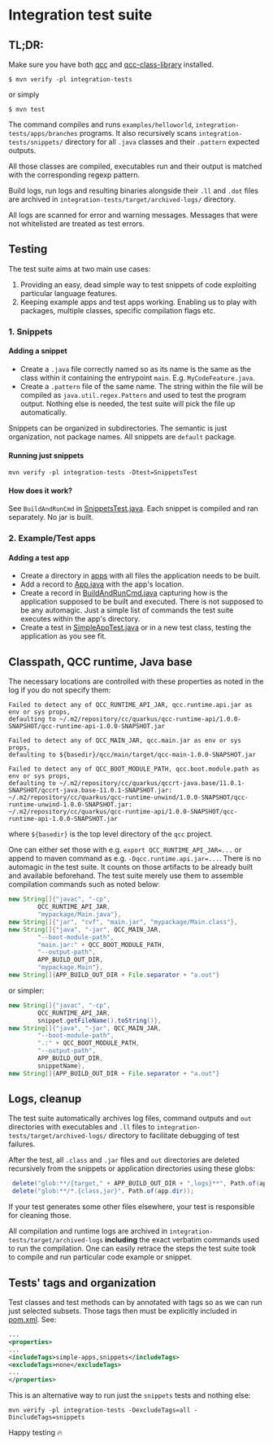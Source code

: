 # Integration test suite

## TL;DR:
Make sure you have both [qcc](https://github.com/quarkuscc/qcc/) and [qcc-class-library](https://github.com/quarkuscc/qcc-class-library) installed.

```
$ mvn verify -pl integration-tests
```

or simply

```
$ mvn test
```

The command compiles and runs `examples/helloworld`, `integration-tests/apps/branches` programs.
It also recursively scans `integration-tests/snippets/` directory for all `.java` classes and their `.pattern` expected outputs.

All those classes are compiled, executables run and their output is matched with the corresponding regexp pattern.

Build logs, run logs and resulting binaries alongside their `.ll` and `.dot` files are archived in `integration-tests/target/archived-logs/` directory.

All logs are scanned for error and warning messages. Messages that were not whitelisted are treated as test errors. 

## Testing

The test suite aims at two main use cases:
1. Providing an easy, dead simple way to test snippets of code exploiting particular language features.
2. Keeping example apps and test apps working. Enabling us to play with packages, multiple classes, specific compilation flags etc.

### 1. Snippets

#### Adding a snippet
 * Create a `.java` file correctly named so as its name is the same as the class within it containing the entrypoint `main`. E.g. `MyCodeFeature.java`.
 * Create a `.pattern` file of the same name. The string within the file will be compiled as `java.util.regex.Pattern` and used to test the program output. Nothing else is needed, the test suite will pick the file up automatically.

Snippets can be organized in subdirectories. The semantic is just organization, not package names. All snippets are `default` package.

#### Running just snippets

```
mvn verify -pl integration-tests -Dtest=SnippetsTest
```

#### How does it work?
See `BuildAndRunCmd` in [SnippetsTest.java](./src/it/java/cc/quarkus/qcc/tests/integration/SnippetsTest.java). 
Each snippet is compiled and ran separately. No jar is built. 

### 2. Example/Test apps

#### Adding a test app

 * Create a directory in [apps](./apps) with all files the application needs to be built.
 * Add a record to [App.java](./src/it/java/cc/quarkus/qcc/tests/integration/utils/App.java) with the app's location. 
 * Create a record in [BuildAndRunCmd.java](./src/it/java/cc/quarkus/qcc/tests/integration/utils/BuildAndRunCmd.java) capturing how is the application supposed to be built and executed. There is not supposed to be any automagic. Just a simple list of commands the test suite executes within the app's directory. 
 * Create a test in [SimpleAppTest.java](./src/it/java/cc/quarkus/qcc/tests/integration/SimpleAppTest.java) or in a new test class, testing the application as you see fit.

## Classpath, QCC runtime, Java base

The necessary locations are controlled with these properties as noted in the log if you do not specify them:

```
Failed to detect any of QCC_RUNTIME_API_JAR, qcc.runtime.api.jar as env or sys props, 
defaulting to ~/.m2/repository/cc/quarkus/qcc-runtime-api/1.0.0-SNAPSHOT/qcc-runtime-api-1.0.0-SNAPSHOT.jar

Failed to detect any of QCC_MAIN_JAR, qcc.main.jar as env or sys props, 
defaulting to ${basedir}/qcc/main/target/qcc-main-1.0.0-SNAPSHOT.jar

Failed to detect any of QCC_BOOT_MODULE_PATH, qcc.boot.module.path as env or sys props, 
defaulting to ~/.m2/repository/cc/quarkus/qccrt-java.base/11.0.1-SNAPSHOT/qccrt-java.base-11.0.1-SNAPSHOT.jar:
~/.m2/repository/cc/quarkus/qcc-runtime-unwind/1.0.0-SNAPSHOT/qcc-runtime-unwind-1.0.0-SNAPSHOT.jar:
~/.m2/repository/cc/quarkus/qcc-runtime-api/1.0.0-SNAPSHOT/qcc-runtime-api-1.0.0-SNAPSHOT.jar
```
where `${basedir}` is the top level directory of the `qcc` project.

One can either set those with e.g. `export QCC_RUNTIME_API_JAR=...` or append to maven command as e.g. `-Dqcc.runtime.api.jar=...`.
There is no automagic in the test suite. It counts on those artifacts to be already built and available beforehand. The test suite merely use them to assemble compilation commands such as noted below:

```java
new String[]{"javac", "-cp",
        QCC_RUNTIME_API_JAR,
        "mypackage/Main.java"},
new String[]{"jar", "cvf", "main.jar", "mypackage/Main.class"},
new String[]{"java", "-jar", QCC_MAIN_JAR,
        "--boot-module-path",
        "main.jar:" + QCC_BOOT_MODULE_PATH,
        "--output-path",
        APP_BUILD_OUT_DIR,
        "mypackage.Main"},
new String[]{APP_BUILD_OUT_DIR + File.separator + "a.out"}
```

or simpler:

```java
new String[]{"javac", "-cp",
        QCC_RUNTIME_API_JAR,
        snippet.getFileName().toString()},
new String[]{"java", "-jar", QCC_MAIN_JAR,
        "--boot-module-path",
        ".:" + QCC_BOOT_MODULE_PATH,
        "--output-path",
        APP_BUILD_OUT_DIR,
        snippetName},
new String[]{APP_BUILD_OUT_DIR + File.separator + "a.out"}
```

## Logs, cleanup

The test suite automatically archives log files, command outputs and `out` directories with 
executables and `.ll` files to `integration-tests/target/archived-logs/` directory to facilitate 
debugging of test failures.

After the test, all `.class` and `.jar` files and `out` directories are deleted recursively from the
snippets or application directories using these globs:

```java
 delete("glob:**/{target," + APP_BUILD_OUT_DIR + ",logs}**", Path.of(app.dir));
 delete("glob:**/*.{class,jar}", Path.of(app.dir));
``` 
If your test generates some other files elsewhere, your test is responsible for cleaning those.

All compilation and runtime logs are archived in `integration-tests/target/archived-logs` **including** the exact verbatim
commands used to run the compilation. One can easily retrace the steps the test suite took to compile and run particular code example or snippet. 

## Tests' tags and organization
Test classes and test methods can by annotated with tags so as we can run just selected subsets. Those tags then must be explicitly included in [pom.xml](./pom.xml). See:
```xml
...
<properties>
...
<includeTags>simple-apps,snippets</includeTags>
<excludeTags>none</excludeTags>
...
</properties>
``` 

This is an alternative way to run just the `snippets` tests and nothing else:

```
mvn verify -pl integration-tests -DexcludeTags=all -DincludeTags=snippets 
```

Happy testing 🔥
